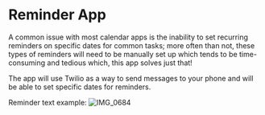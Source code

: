 # Reminder App

A common issue with most calendar apps is the inability to set recurring reminders on specific dates for common tasks; more often than not, these types of reminders will need to be manually set up which tends to be time-consuming and tedious which, this app solves just that!

The app will use Twilio as a way to send messages to your phone and will be able to set specific dates for reminders.

Reminder text example:
![IMG_0684](https://user-images.githubusercontent.com/65615840/137500348-ca533b7a-b960-4e88-a564-c5f69af4d7fd.jpg)
